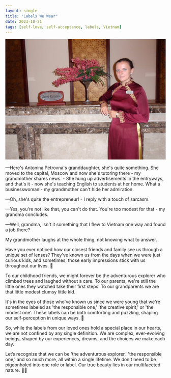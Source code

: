 ```yaml
---
layout: single
title: "Labels We Wear"
date: 2023-10-21
tags: [self-love, self-acceptance, labels, Vietnam]
---
```

![Labels We Wear](/assets/images/labels-we-wear.jpg)

&mdash;Here's Antonina Petrovna's granddaughter, she's quite something. She moved to the capital, Moscow and now she's tutoring there - my grandmother shares news. - She hung up advertisements in the entryways, and that's it - now she's teaching English to students at her home. What a businesswoman!- my grandmother can't hide her admiration.

&mdash;Oh, she's quite the entrepreneur! -  I reply with a touch of sarcasm.

&mdash;Yes, you're not like that, you can't do that. You're too modest for that - my grandma concludes. 

&mdash;Well, grandma, isn't it something that I flew to Vietnam one way and found a job there? 

My grandmother laughs at the whole thing, not knowing what to answer. 

Have you ever noticed how our closest friends and family see us through a unique set of lenses? They've known us from the days when we were just curious kids, and sometimes, those early impressions stick with us throughout our lives. 🌟

To our childhood friends, we might forever be the adventurous explorer who climbed trees and laughed without a care. To our parents, we're still the little ones they watched take their first steps. To our grandparents we are that little modest clumsy little kid. 

It's in the eyes of those who've known us since we were young that we're sometimes labeled as 'the responsible one,' 'the creative spirit,' or 'the modest one’.  These labels can be both comforting and puzzling, shaping our self-perception in unique ways. 🎨

So, while the labels from our loved ones hold a special place in our hearts, we are not confined by any single definition. We are complex, ever-evolving beings, shaped by our experiences, dreams, and the choices we make each day.

Let’s recognize that we can be 'the adventurous explorer,' 'the responsible one,' and so much more, all within a single lifetime. We don't need to be pigeonholed into one role or label. Our true beauty lies in our multifaceted nature. 🌟💫
